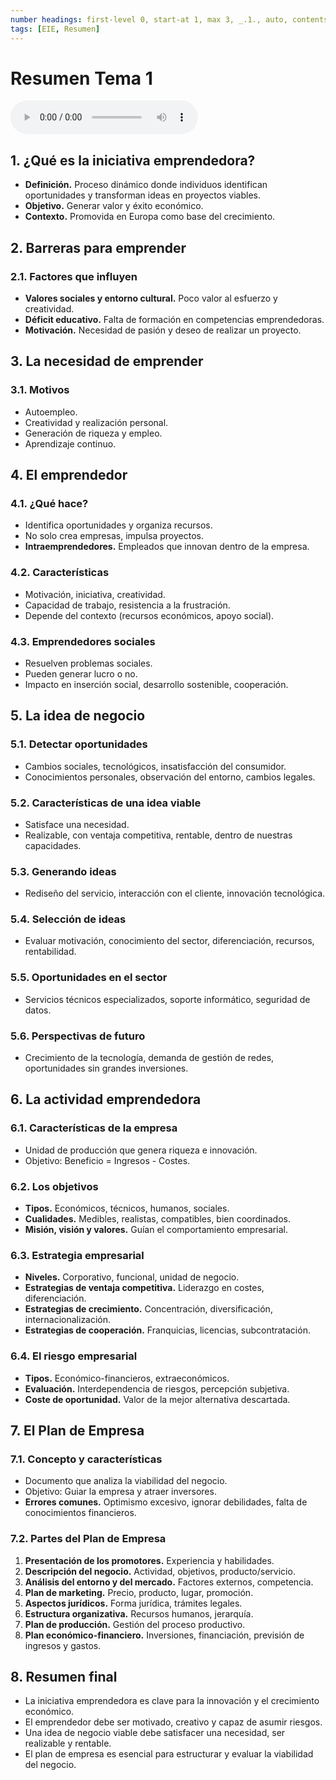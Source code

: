 ```yaml
---
number headings: first-level 0, start-at 1, max 3, _.1., auto, contents ^toc, skip ^skipped
tags: [EIE, Resumen]
---
```


# Resumen Tema 1

![](../Lecturas/Lectura_Resumen_Tema_1.mp3)

## 1. ¿Qué es la iniciativa emprendedora?
- **Definición.** Proceso dinámico donde individuos identifican oportunidades y transforman ideas en proyectos viables.
- **Objetivo.** Generar valor y éxito económico.
- **Contexto.** Promovida en Europa como base del crecimiento.

## 2. Barreras para emprender
### 2.1. **Factores que influyen**
- **Valores sociales y entorno cultural.** Poco valor al esfuerzo y creatividad.
- **Déficit educativo.** Falta de formación en competencias emprendedoras.
- **Motivación.** Necesidad de pasión y deseo de realizar un proyecto.

## 3. La necesidad de emprender
### 3.1. **Motivos**
- Autoempleo.
- Creatividad y realización personal.
- Generación de riqueza y empleo.
- Aprendizaje continuo.

## 4. El emprendedor
### 4.1. **¿Qué hace?**
- Identifica oportunidades y organiza recursos.
- No solo crea empresas, impulsa proyectos.
- **Intraemprendedores.** Empleados que innovan dentro de la empresa.

### 4.2. **Características**
- Motivación, iniciativa, creatividad.
- Capacidad de trabajo, resistencia a la frustración.
- Depende del contexto (recursos económicos, apoyo social).

### 4.3. **Emprendedores sociales**
- Resuelven problemas sociales.
- Pueden generar lucro o no.
- Impacto en inserción social, desarrollo sostenible, cooperación.

## 5. La idea de negocio
### 5.1. **Detectar oportunidades**
- Cambios sociales, tecnológicos, insatisfacción del consumidor.
- Conocimientos personales, observación del entorno, cambios legales.

### 5.2. **Características de una idea viable**
- Satisface una necesidad.
- Realizable, con ventaja competitiva, rentable, dentro de nuestras capacidades.

### 5.3. **Generando ideas**
- Rediseño del servicio, interacción con el cliente, innovación tecnológica.

### 5.4. **Selección de ideas**
- Evaluar motivación, conocimiento del sector, diferenciación, recursos, rentabilidad.

### 5.5. **Oportunidades en el sector**
- Servicios técnicos especializados, soporte informático, seguridad de datos.

### 5.6. **Perspectivas de futuro**
- Crecimiento de la tecnología, demanda de gestión de redes, oportunidades sin grandes inversiones.

## 6. La actividad emprendedora
### 6.1. **Características de la empresa**
- Unidad de producción que genera riqueza e innovación.
- Objetivo: Beneficio = Ingresos - Costes.

### 6.2. **Los objetivos**
- **Tipos.** Económicos, técnicos, humanos, sociales.
- **Cualidades.** Medibles, realistas, compatibles, bien coordinados.
- **Misión, visión y valores.** Guían el comportamiento empresarial.

### 6.3. **Estrategia empresarial**
- **Niveles.** Corporativo, funcional, unidad de negocio.
- **Estrategias de ventaja competitiva.** Liderazgo en costes, diferenciación.
- **Estrategias de crecimiento.** Concentración, diversificación, internacionalización.
- **Estrategias de cooperación.** Franquicias, licencias, subcontratación.

### 6.4. **El riesgo empresarial**
- **Tipos.** Económico-financieros, extraeconómicos.
- **Evaluación.** Interdependencia de riesgos, percepción subjetiva.
- **Coste de oportunidad.** Valor de la mejor alternativa descartada.

## 7. El Plan de Empresa
### 7.1. **Concepto y características**
- Documento que analiza la viabilidad del negocio.
- Objetivo: Guiar la empresa y atraer inversores.
- **Errores comunes.** Optimismo excesivo, ignorar debilidades, falta de conocimientos financieros.

### 7.2. **Partes del Plan de Empresa**
1. **Presentación de los promotores.** Experiencia y habilidades.
2. **Descripción del negocio.** Actividad, objetivos, producto/servicio.
3. **Análisis del entorno y del mercado.** Factores externos, competencia.
4. **Plan de marketing.** Precio, producto, lugar, promoción.
5. **Aspectos jurídicos.** Forma jurídica, trámites legales.
6. **Estructura organizativa.** Recursos humanos, jerarquía.
7. **Plan de producción.** Gestión del proceso productivo.
8. **Plan económico-financiero.** Inversiones, financiación, previsión de ingresos y gastos.

## 8. Resumen final
- La iniciativa emprendedora es clave para la innovación y el crecimiento económico.
- El emprendedor debe ser motivado, creativo y capaz de asumir riesgos.
- Una idea de negocio viable debe satisfacer una necesidad, ser realizable y rentable.
- El plan de empresa es esencial para estructurar y evaluar la viabilidad del negocio.
